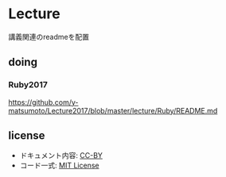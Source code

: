 # Lecture
講義関連のreadmeを配置

## doing

### Ruby2017
https://github.com/y-matsumoto/Lecture2017/blob/master/lecture/Ruby/README.md

## license
- ドキュメント内容: [CC-BY](http://creativecommons.org/licenses/by/4.0/)
- コード一式: [MIT License](http://opensource.org/licenses/mit-license.php)
